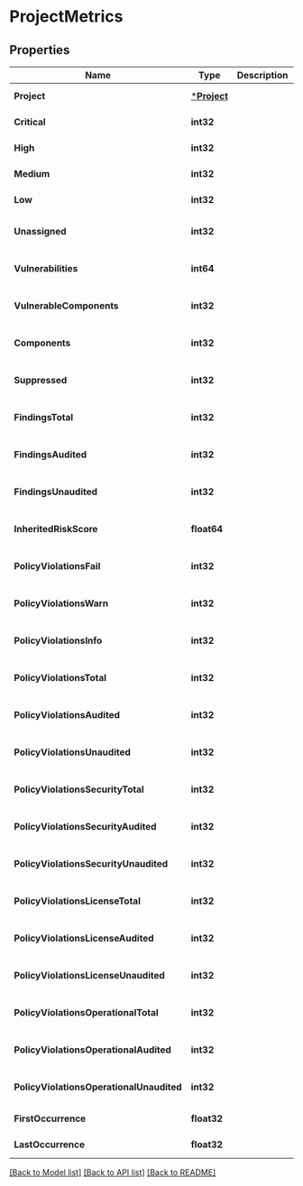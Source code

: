 # ProjectMetrics

## Properties
Name | Type | Description | Notes
------------ | ------------- | ------------- | -------------
**Project** | [***Project**](Project.md) |  | [default to null]
**Critical** | **int32** |  | [default to null]
**High** | **int32** |  | [default to null]
**Medium** | **int32** |  | [default to null]
**Low** | **int32** |  | [default to null]
**Unassigned** | **int32** |  | [optional] [default to null]
**Vulnerabilities** | **int64** |  | [optional] [default to null]
**VulnerableComponents** | **int32** |  | [optional] [default to null]
**Components** | **int32** |  | [optional] [default to null]
**Suppressed** | **int32** |  | [optional] [default to null]
**FindingsTotal** | **int32** |  | [optional] [default to null]
**FindingsAudited** | **int32** |  | [optional] [default to null]
**FindingsUnaudited** | **int32** |  | [optional] [default to null]
**InheritedRiskScore** | **float64** |  | [optional] [default to null]
**PolicyViolationsFail** | **int32** |  | [optional] [default to null]
**PolicyViolationsWarn** | **int32** |  | [optional] [default to null]
**PolicyViolationsInfo** | **int32** |  | [optional] [default to null]
**PolicyViolationsTotal** | **int32** |  | [optional] [default to null]
**PolicyViolationsAudited** | **int32** |  | [optional] [default to null]
**PolicyViolationsUnaudited** | **int32** |  | [optional] [default to null]
**PolicyViolationsSecurityTotal** | **int32** |  | [optional] [default to null]
**PolicyViolationsSecurityAudited** | **int32** |  | [optional] [default to null]
**PolicyViolationsSecurityUnaudited** | **int32** |  | [optional] [default to null]
**PolicyViolationsLicenseTotal** | **int32** |  | [optional] [default to null]
**PolicyViolationsLicenseAudited** | **int32** |  | [optional] [default to null]
**PolicyViolationsLicenseUnaudited** | **int32** |  | [optional] [default to null]
**PolicyViolationsOperationalTotal** | **int32** |  | [optional] [default to null]
**PolicyViolationsOperationalAudited** | **int32** |  | [optional] [default to null]
**PolicyViolationsOperationalUnaudited** | **int32** |  | [optional] [default to null]
**FirstOccurrence** | **float32** |  | [default to null]
**LastOccurrence** | **float32** |  | [default to null]

[[Back to Model list]](../README.md#documentation-for-models) [[Back to API list]](../README.md#documentation-for-api-endpoints) [[Back to README]](../README.md)


